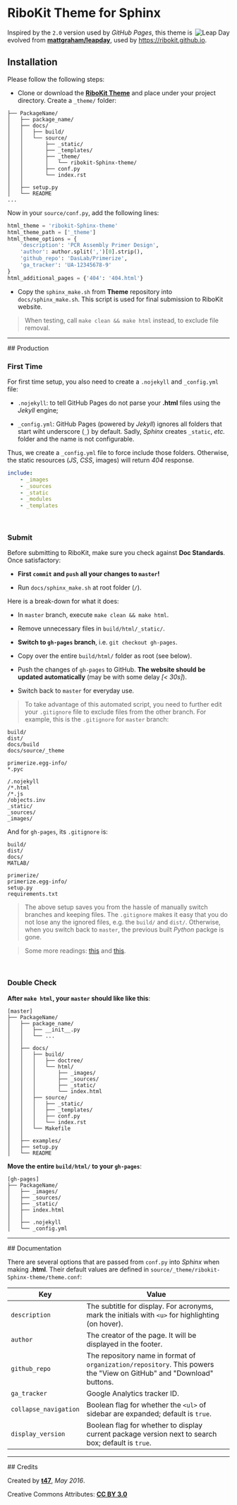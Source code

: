 # RiboKit Theme for Sphinx

<img src="https://github.com/t47io/ribokit-Jekyll-theme/blob/master/thumbnail.png" alt="Leap Day" align="right">

Inspired by the `2.0` version used by _GitHub Pages_, this theme is evolved from [**mattgraham/leapday**](https://github.com/mattgraham/leapday), used by https://ribokit.github.io.

## Installation

Please follow the following steps:

* Clone or download the [**RiboKit Theme**](https://github.com/t47io/ribokit-Sphinx-theme) and place under your project directory. Create a `_theme/` folder:

```
├── PackageName/
│   ├── package_name/
│   ├── docs/
│   │   ├── build/
│   │   └── source/ 
│   │       ├── _static/
│   │       ├── _templates/
│   │       ├── _theme/
│   │       │   └── ribokit-Sphinx-theme/
│   │       ├── conf.py
│   │       └── index.rst
│   │
│   ├── setup.py
│   └── README
...
```
Now in your `source/conf.py`, add the following lines:

```python
html_theme = 'ribokit-Sphinx-theme'
html_theme_path = ['_theme']
html_theme_options = {
    'description': 'PCR Assembly Primer Design',
    'author': author.split(',')[0].strip(),
    'github_repo': 'DasLab/Primerize',
    'ga_tracker': 'UA-12345678-9'
}
html_additional_pages = {'404': '404.html'}
```

* Copy the `sphinx_make.sh` from **Theme** repository into `docs/sphinx_make.sh`. This script is used for final submission to RiboKit website.

> When testing, call `make clean && make html` instead, to exclude file removal.

<hr/>
## Production

### First Time

For first time setup, you also need to create a `.nojekyll` and `_config.yml` file:

* `.nojekyll`: to tell GitHub Pages do not parse your **.html** files using the _Jekyll_ engine;

* `_config.yml`: GitHub Pages (powered by _Jekyll_) ignores all folders that start wiht underscore (`_`) by default. Sadly, _Sphinx_ creates `_static`, _etc._ folder and the name is not configurable.

Thus, we create a `_config.yml` file to force include those folders. Otherwise, the static resources (_JS_, _CSS_, images) will return _404_ response. 

```yaml
include:
    - _images
    - _sources
    - _static
    - _modules
    - _templates
```

<br/>

### Submit

Before submitting to RiboKit, make sure you check against **Doc Standards**. Once satisfactory:

* **First `commit` and `push` all your changes to `master`!**

* Run `docs/sphinx_make.sh` at root folder (`/`). 

Here is a break-down for what it does:

* In `master` branch, execute `make clean && make html`.

* Remove unnecessary files in `build/html/_static/`.

* **Switch to `gh-pages` branch**, i.e. `git checkout gh-pages`.

* Copy over the entire `build/html/` folder as root (see below).

* Push the changes of `gh-pages` to GitHub. **The website should be updated automatically** (may be with some delay _[< 30s]_).

* Switch back to `master` for everyday use.

> To take advantage of this automated script, you need to further edit your `.gitignore` file to exclude files from the other branch. For example, this is the `.gitignore` for `master` branch:

```
build/
dist/
docs/build
docs/source/_theme

primerize.egg-info/
*.pyc

/.nojekyll
/*.html
/*.js
/objects.inv
_static/
_sources/
_images/
```

And for `gh-pages`, its `.gitignore` is:

```
build/
dist/
docs/
MATLAB/

primerize/
primerize.egg-info/
setup.py
requirements.txt
```

> The above setup saves you from the hassle of manually switch branches and keeping files. The `.gitignore` makes it easy that you do not lose any the ignored files, e.g. the `build/` and `dist/`. Otherwise, when you switch back to `master`, the previous built _Python_ packge is gone.

> Some more readings: [this](https://gist.github.com/chrisjacob/833223) and [this](https://talk.jekyllrb.com/t/whats-the-best-way-to-update-github-pages/2100/3).

<br/>

### Double Check

**After `make html`, your `master` should like like this**:

```
[master]
├── PackageName/
│   ├── package_name/
│   │   ├── __init__.py
│   │   └── ...
│   │
│   ├── docs/ 
│   │   ├── build/
│   │   │   ├── doctree/
│   │   │   └── html/
│   │   │       ├── _images/
│   │   │       ├── _sources/
│   │   │       ├── _static/
│   │   │       └── index.html
│   │   ├── source/ 
│   │   │   ├── _static/
│   │   │   ├── _templates/
│   │   │   ├── conf.py
│   │   │   └── index.rst
│   │   └── Makefile
│   │
│   ├── examples/
│   ├── setup.py
│   └── README
```

**Move the entire `build/html/` to your `gh-pages`**:

```
[gh-pages]
├── PackageName/
│   ├── _images/
│   ├── _sources/
│   ├── _static/
│   ├── index.html
│   │
│   ├── .nojekyll
│   └── _config.yml

```

<hr/>
## Documentation

There are several options that are passed from `conf.py` into _Sphinx_ when making **.html**. Their default values are defined in `source/_theme/ribokit-Sphinx-theme/theme.conf`:

| Key | Value |
| --- | --- |
| `description` | The subtitle for display. For acronyms, mark the initials with `<u>` for highlighting (on hover). |
| `author` | The creator of the page. It will be displayed in the footer. |
| `github_repo` | The repository name in format of `organization/repository`. This powers the "View on GitHub" and "Download" buttons. |
| `ga_tracker` | Google Analytics tracker ID. |
| `collapse_navigation` | Boolean flag for whether the `<ul>` of sidebar are expanded; default is `true`. |
| `display_version` | Boolean flag for whether to display current package version next to search box; default is `true`. |

<hr/>
## Credits

Created by [**t47**](http://t47.io/), *May 2016*.

Creative Commons Attributes: [**CC BY 3.0**](http://creativecommons.org/licenses/by/3.0/)
